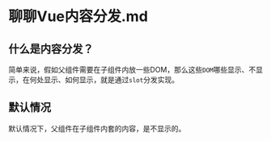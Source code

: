 # 聊聊Vue内容分发.md

## 什么是内容分发？

简单来说，假如父组件需要在子组件内放一些DOM，那么这些`DOM`哪些显示、不显示，在何处显示、如何显示，就是通过`slot`分发实现。

## 默认情况

默认情况下，父组件在子组件内套的内容，是不显示的。


